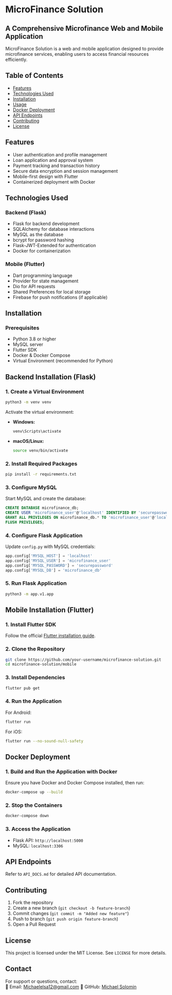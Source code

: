 # MicroFinance Solution
## A Comprehensive Microfinance Web and Mobile Application

MicroFinance Solution is a web and mobile application designed to provide microfinance services, enabling users to access financial resources efficiently.

## Table of Contents

- [Features](#features)
- [Technologies Used](#technologies-used)
- [Installation](#installation)
- [Usage](#usage)
- [Docker Deployment](#docker-deployment)
- [API Endpoints](#api-endpoints)
- [Contributing](#contributing)
- [License](#license)

## Features

- User authentication and profile management
- Loan application and approval system
- Payment tracking and transaction history
- Secure data encryption and session management
- Mobile-first design with Flutter
- Containerized deployment with Docker

## Technologies Used

### Backend (Flask)
- Flask for backend development
- SQLAlchemy for database interactions
- MySQL as the database
- bcrypt for password hashing
- Flask-JWT-Extended for authentication
- Docker for containerization

### Mobile (Flutter)
- Dart programming language
- Provider for state management
- Dio for API requests
- Shared Preferences for local storage
- Firebase for push notifications (if applicable)

## Installation

### Prerequisites

- Python 3.8 or higher
- MySQL server
- Flutter SDK
- Docker & Docker Compose
- Virtual Environment (recommended for Python)

## Backend Installation (Flask)

### 1. Create a Virtual Environment

```sh
python3 -m venv venv
```

Activate the virtual environment:
- **Windows:**
  ```sh
  venv\Scripts\activate
  ```
- **macOS/Linux:**
  ```sh
  source venv/bin/activate
  ```

### 2. Install Required Packages

```sh
pip install -r requirements.txt
```

### 3. Configure MySQL

Start MySQL and create the database:

```sql
CREATE DATABASE microfinance_db;
CREATE USER 'microfinance_user'@'localhost' IDENTIFIED BY 'securepassword';
GRANT ALL PRIVILEGES ON microfinance_db.* TO 'microfinance_user'@'localhost';
FLUSH PRIVILEGES;
```

### 4. Configure Flask Application

Update `config.py` with MySQL credentials:

```python
app.config['MYSQL_HOST'] = 'localhost'
app.config['MYSQL_USER'] = 'microfinance_user'
app.config['MYSQL_PASSWORD'] = 'securepassword'
app.config['MYSQL_DB'] = 'microfinance_db'
```

### 5. Run Flask Application

```sh
python3 -m app.v1.app
```

## Mobile Installation (Flutter)

### 1. Install Flutter SDK
Follow the official [Flutter installation guide](https://flutter.dev/docs/get-started/install).

### 2. Clone the Repository

```sh
git clone https://github.com/your-username/microfinance-solution.git
cd microfinance-solution/mobile
```

### 3. Install Dependencies

```sh
flutter pub get
```

### 4. Run the Application

For Android:
```sh
flutter run
```

For iOS:
```sh
flutter run --no-sound-null-safety
```

## Docker Deployment

### 1. Build and Run the Application with Docker

Ensure you have Docker and Docker Compose installed, then run:

```sh
docker-compose up --build
```

### 2. Stop the Containers

```sh
docker-compose down
```

### 3. Access the Application

- Flask API: `http://localhost:5000`
- MySQL: `localhost:3306`

## API Endpoints

Refer to `API_DOCS.md` for detailed API documentation.

## Contributing

1. Fork the repository
2. Create a new branch (`git checkout -b feature-branch`)
3. Commit changes (`git commit -m "Added new feature"`)
4. Push to branch (`git push origin feature-branch`)
5. Open a Pull Request

## License

This project is licensed under the MIT License. See `LICENSE` for more details.

## Contact

For support or questions, contact:  
📧 Email: Michaelelsa12@gmail.com 
🔗 GitHub: [Michael Solomin](https://github.com/Mckienzie7)
